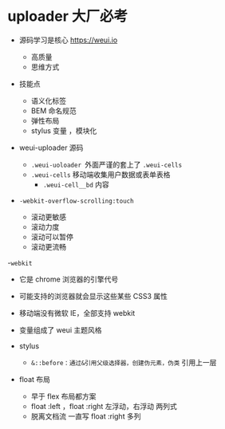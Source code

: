 # uploader 大厂必考

- 源码学习是核心 https://weui.io

  - 高质量
  - 思维方式

- 技能点

  - 语义化标签
  - BEM 命名规范
  - 弹性布局
  - stylus 变量 ，模块化

- weui-uploader 源码

  - `.weui-uoloader `外面严谨的套上了
    `.weui-cells`
  - `.weui-cells` 移动端收集用户数据或表单表格
    - `.weui-cell__bd` 内容

- `-webkit-overflow-scrolling:touch`
  - 滚动更敏感
  - 滚动力度
  - 滚动可以暂停
  - 滚动更流畅

-`webkit`

- 它是 chrome 浏览器的引擎代号
- 可能支持的浏览器就会显示这些某些 CSS3 属性
- 移动端没有微软 IE，全部支持 webkit

- 变量组成了 weui 主题风格

- stylus

  - `&::before：通过&引用父级选择器，创建伪元素，伪类` 引用上一层

- float 布局
  - 早于 flex 布局都方案
  - float :left ，float :right 左浮动，右浮动 两列式
  - 脱离文档流
    一直写 float :right 多列

